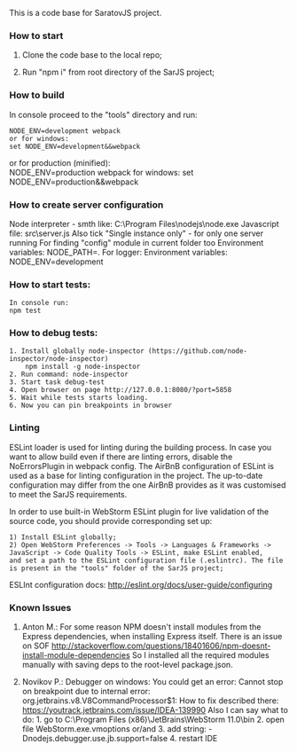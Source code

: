 This is a code base for SaratovJS project.

### How to start

1) Clone the code base to the local repo;

2) Run "npm i" from root directory of the SarJS project;

### How to build

In console proceed to the "tools" directory and run: 

	NODE_ENV=development webpack
	or for windows:
	set NODE_ENV=development&&webpack

or for production (minified):	
	NODE_ENV=production webpack
for windows:
    set NODE_ENV=production&&webpack
    
### How to create server configuration
Node interpreter - smth like: C:\Program Files\nodejs\node.exe
Javascript file: src\server.js
Also tick "Single instance only" - for only one server running
For finding "config" module in current folder too
    Environment variables: NODE_PATH=.
For logger:
    Environment variables: NODE_ENV=development
    
### How to start tests:
    In console run:
    npm test
    
### How to debug tests:
    1. Install globally node-inspector (https://github.com/node-inspector/node-inspector)
        npm install -g node-inspector
    2. Run command: node-inspector
    3. Start task debug-test
    4. Open browser on page http://127.0.0.1:8080/?port=5858
    5. Wait while tests starts loading.
    6. Now you can pin breakpoints in browser

### Linting

ESLint loader is used for linting during the building process. In case you want to allow build even if there are linting
errors, disable the NoErrorsPlugin in webpack config. The AirBnB configuration of ESLint is used as a base for linting
configuration in the project. The up-to-date configuration may differ from the one AirBnB provides as it was customised to 
meet the SarJS requirements.

In order to use built-in WebStorm ESLint plugin for live validation of the source code, you should provide corresponding set up:

    1) Install ESLint globally;
    2) Open WebStorm Preferences -> Tools -> Languages & Frameworks -> JavaScript -> Code Quality Tools -> ESLint, make ESLint enabled,
    and set a path to the ESLint configuration file (.eslintrc). The file is present in the "tools" folder of the SarJS project;

ESLInt configuration docs: http://eslint.org/docs/user-guide/configuring 

### Known Issues

1) Anton M.: For some reason NPM doesn't install modules from the Express dependencies, when installing Express itself.
There is an issue on SOF http://stackoverflow.com/questions/18401606/npm-doesnt-install-module-dependencies
So I installed all the required modules manually with saving deps to the root-level package.json. 

2) Novikov P.: Debugger on windows:
    You could get an error: 
        Cannot stop on breakpoint due to internal error: org.jetbrains.v8.V8CommandProcessor$1: 
    How to fix described there: https://youtrack.jetbrains.com/issue/IDEA-139990
    Also I can say what to do:
        1. go to C:\Program Files (x86)\JetBrains\WebStorm 11.0\bin
        2. open file WebStorm.exe.vmoptions or/and
        3. add string: -Dnodejs.debugger.use.jb.support=false
        4. restart IDE